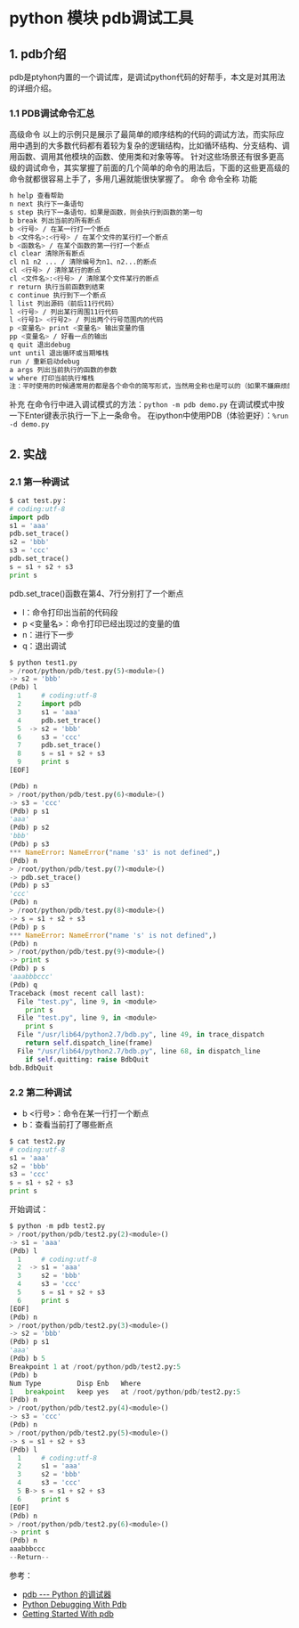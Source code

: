 #  python 模块 pdb调试工具

## 1. pdb介绍
pdb是ptyhon内置的一个调试库，是调试python代码的好帮手，本文是对其用法的详细介绍。

###  1.1 PDB调试命令汇总
高级命令
以上的示例只是展示了最简单的顺序结构的代码的调试方法，而实际应用中遇到的大多数代码都有着较为复杂的逻辑结构，比如循环结构、分支结构、调用函数、调用其他模块的函数、使用类和对象等等。
针对这些场景还有很多更高级的调试命令，其实掌握了前面的几个简单的命令的用法后，下面的这些更高级的命令就都很容易上手了，多用几遍就能很快掌握了。
命令 命令全称 功能

```bash
h help 查看帮助
n next 执行下一条语句
s step 执行下一条语句，如果是函数，则会执行到函数的第一句
b break 列出当前的所有断点
b <行号> / 在某一行打一个断点
b <文件名>:<行号> / 在某个文件的某行打一个断点
b <函数名> / 在某个函数的第一行打一个断点
cl clear 清除所有断点
cl n1 n2 ... / 清除编号为n1、n2...的断点
cl <行号> / 清除某行的断点
cl <文件名>:<行号> / 清除某个文件某行的断点
r return 执行当前函数到结束
c continue 执行到下一个断点
l list 列出源码（前后11行代码）
l <行号> / 列出某行周围11行代码
l <行号1> <行号2> / 列出两个行号范围内的代码
p <变量名> print <变量名> 输出变量的值
pp <变量名> / 好看一点的输出
q quit 退出debug
unt until 退出循环或当期堆栈
run / 重新启动debug
a args 列出当前执行的函数的参数
w where 打印当前执行堆栈
注：平时使用的时候通常用的都是各个命令的简写形式，当然用全称也是可以的（如果不嫌麻烦的话）。
```

补充
在命令行中进入调试模式的方法：`python -m pdb demo.py`
在调试模式中按一下Enter键表示执行一下上一条命令。
在ipython中使用PDB（体验更好）：`%run -d demo.py`
## 2. 实战
### 2.1 第一种调试
```python
$ cat test.py：
# coding:utf-8
import pdb
s1 = 'aaa'
pdb.set_trace()
s2 = 'bbb'
s3 = 'ccc'
pdb.set_trace()
s = s1 + s2 + s3
print s
```

pdb.set_trace()函数在第4、7行分别打了一个断点

 - l：命令打印出当前的代码段
 - p <变量名>：命令打印已经出现过的变量的值
 - n：进行下一步
 - q：退出调试

```python
$ python test1.py
> /root/python/pdb/test.py(5)<module>()
-> s2 = 'bbb'
(Pdb) l
  1  	# coding:utf-8
  2  	import pdb
  3  	s1 = 'aaa'
  4  	pdb.set_trace()
  5  ->	s2 = 'bbb'
  6  	s3 = 'ccc'
  7  	pdb.set_trace()
  8  	s = s1 + s2 + s3
  9  	print s
[EOF]

(Pdb) n
> /root/python/pdb/test.py(6)<module>()
-> s3 = 'ccc'
(Pdb) p s1
'aaa'
(Pdb) p s2
'bbb'
(Pdb) p s3
*** NameError: NameError("name 's3' is not defined",)
(Pdb) n
> /root/python/pdb/test.py(7)<module>()
-> pdb.set_trace()
(Pdb) p s3
'ccc'
(Pdb) n
> /root/python/pdb/test.py(8)<module>()
-> s = s1 + s2 + s3
(Pdb) p s
*** NameError: NameError("name 's' is not defined",)
(Pdb) n
> /root/python/pdb/test.py(9)<module>()
-> print s
(Pdb) p s
'aaabbbccc'
(Pdb) q
Traceback (most recent call last):
  File "test.py", line 9, in <module>
    print s
  File "test.py", line 9, in <module>
    print s
  File "/usr/lib64/python2.7/bdb.py", line 49, in trace_dispatch
    return self.dispatch_line(frame)
  File "/usr/lib64/python2.7/bdb.py", line 68, in dispatch_line
    if self.quitting: raise BdbQuit
bdb.BdbQuit
```



### 2.2  第二种调试

 - b <行号>：命令在某一行打一个断点
 - b：查看当前打了哪些断点

```python
$ cat test2.py
# coding:utf-8
s1 = 'aaa'
s2 = 'bbb'
s3 = 'ccc'
s = s1 + s2 + s3
print s
```
开始调试：


```python
$ python -m pdb test2.py 
> /root/python/pdb/test2.py(2)<module>()
-> s1 = 'aaa'
(Pdb) l
  1  	# coding:utf-8
  2  ->	s1 = 'aaa'
  3  	s2 = 'bbb'
  4  	s3 = 'ccc'
  5  	s = s1 + s2 + s3
  6  	print s
[EOF]
(Pdb) n
> /root/python/pdb/test2.py(3)<module>()
-> s2 = 'bbb'
(Pdb) p s1
'aaa'
(Pdb) b 5
Breakpoint 1 at /root/python/pdb/test2.py:5
(Pdb) b
Num Type         Disp Enb   Where
1   breakpoint   keep yes   at /root/python/pdb/test2.py:5
(Pdb) n
> /root/python/pdb/test2.py(4)<module>()
-> s3 = 'ccc'
(Pdb) n
> /root/python/pdb/test2.py(5)<module>()
-> s = s1 + s2 + s3
(Pdb) l
  1  	# coding:utf-8
  2  	s1 = 'aaa'
  3  	s2 = 'bbb'
  4  	s3 = 'ccc'
  5 B->	s = s1 + s2 + s3
  6  	print s
[EOF]
(Pdb) n
> /root/python/pdb/test2.py(6)<module>()
-> print s
(Pdb) n
aaabbbccc
--Return--
```

参考：

 - [pdb --- Python 的调试器](https://docs.python.org/zh-cn/3/library/pdb.html)
 - [Python Debugging With Pdb](https://realpython.com/python-debugging-pdb/)
 - [Getting Started With pdb](https://realpython.com/lessons/getting-started-pdb/)
